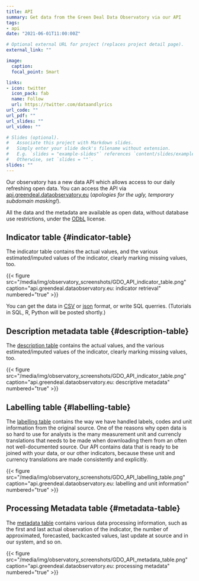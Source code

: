 ```yaml
---
title: API
summary: Get data from the Green Deal Data Observatory via our API
tags:
- api
date: "2021-06-01T11:00:00Z"

# Optional external URL for project (replaces project detail page).
external_link: ""

image:
  caption: 
  focal_point: Smart

links:
- icon: twitter
  icon_pack: fab
  name: Follow
  url: https://twitter.com/dataandlyrics
url_code: ""
url_pdf: ""
url_slides: ""
url_video: ""

# Slides (optional).
#   Associate this project with Markdown slides.
#   Simply enter your slide deck's filename without extension.
#   E.g. `slides = "example-slides"` references `content/slides/example-slides.md`.
#   Otherwise, set `slides = ""`.
slides: ""
---
```


Our observatory has a new data API which allows access to our daily refreshing open data. You can access the API via [api.greendeal.dataobservatory.eu](http://api.greendeal.dataobservatory.eu/) (*apologies for the ugly, temporary subdomain masking!*).

All the data and the metadata are available as open data, without database use restrictions, under the [ODbL](https://opendatacommons.org/licenses/odbl/) license.


## Indicator table {#indicator-table}

The indicator table contains the actual values, and the various estimated/imputed values of the indicator, clearly marking missing values, too.

{{< figure src="/media/img/observatory_screenshots/GDO_API_indicator_table.png" caption="api.greendeal.dataobservatory.eu: indicator retrieval" numbered="true" >}}

You can get the data in [CSV](http://52.4.54.69/database/indicator.csv?_size=max) or [json](http://52.4.54.69/database/indicator.json) format, or write SQL querries. (Tutorials in SQL, R, Python will be posted shortly.)

## Description metadata table {#description-table}

The [description table](http://52.4.54.69/database/description) contains the actual values, and the various estimated/imputed values of the indicator, clearly marking missing values, too. 

{{< figure src="/media/img/observatory_screenshots/GDO_API_indicator_table.png" caption="api.greendeal.dataobservatory.eu: descriptive metadata" numbered="true" >}}

## Labelling table {#labelling-table}

The [labelling table](http://52.4.54.69/database/labelling) contains the way we have handled labels, codes and unit information from the original source. One of the reasons why open data is so hard to use for analysts is the many measurement unit and currencly translations that needs to be made when downloading them from an often not well-documented source. Our API contains data that is ready to be joined with your data, or our other indicators, because these unit and currency translations are made consistently and explicitly.

{{< figure src="/media/img/observatory_screenshots/GDO_API_labelling_table.png" caption="api.greendeal.dataobservatory.eu: labelling and unit information" numbered="true" >}}

## Processing Metadata table {#metadata-table}

The [metadata table](http://52.4.54.69/database/metadata) contains various data processing information, such as the first and last actual observation of the indicator, the number of approximated, forecasted, backcasted values, last update at source and in our system, and so on. 

{{< figure src="/media/img/observatory_screenshots/GDO_API_metadata_table.png" caption="api.greendeal.dataobservatory.eu: processing metadata" numbered="true" >}}
